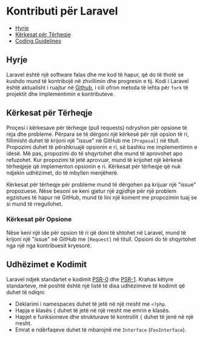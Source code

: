 # Kontributi për Laravel

- [Hyrje](#hyrje)
- [Kërkesat për Tërheqje](#pull-requests)
- [Coding Guidelines](#coding-guidelines)

<a name="hyrje"></a>
## Hyrje

Laravel është një software falas dhe me kod të hapur, që do të thotë se kushdo mund të kontribojë në zhvillimin dhe progresin e tij. Kodi i Laravel është aktualisht i ruajtur në [Github](http://github.com), i cili ofron metoda të lehta për `fork` të projektit dhe implementimin e kontributeve.

<a name="pull-requests"></a>
## Kërkesat për Tërheqje

Proçesi i kërkesave për tërheqje (pull requests) ndryshon për opsione të reja dhe probleme. Përpara se të dërgoni një kërkesë për një opsion të ri, fillimisht duhet të krijoni një "issue" në GitHub me `[Proposal]` në titull. Propozimi duhet të përshkruajë opsionin e ri, së bashku me implementimin e idesë. Më pas, propozimi do të shqyrtohet dhe mund të aprovohet apo refuzohet. Kur propozimi të jetë aprovuar, mund të krijohet një kërkesë tërheqjeje që implementon opsionin e ri. Kërkesat për tërheqje që nuk ndjekin udhëzimet, do të mbyllen menjëherë.

Kërkesat për tërheqje për probleme mund të dërgohen pa krijuar një "issue" propozuese. Nëse besoni se keni gjetur një zgjidhje për një problem egzistues të hapur në GitHub, mund të lini një koment me propozimin tuaj se si mund të rregullohet.

### Kërkesat për Opsione

Nëse keni një ide për opsion të ri që doni të shtohet në Laravel, mund të krijoni një "issue" në GitHub me `[Request]` në titull. Opsioni do të shqyrtohet nga një nga kontribuesit kryesorë.

<a name="coding-guidelines"></a>
## Udhëzimet e Kodimit

Laravel ndjek standartet e kodimit [PSR-0](https://github.com/php-fig/fig-standards/blob/master/accepted/PSR-0.md) dhe [PSR-1](https://github.com/php-fig/fig-standards/blob/master/accepted/PSR-1-basic-coding-standard.md). Krahas këtyre standarteve, më poshtë është një listë të disa udhëzimeve të kodimit që duhet të ndiqni:

- Deklarimi i namespaces duhet të jetë në një rresht me `<?php`.
- Hapja e klasës `{` duhet të jetë në një rresht me emrin e klasës.
- Hapjet e funksioneve dhe strukturave të kontrollit `{` duhet të jenë në një rresht.
- Emrat e ndërfaqeve duhet të mbarojnë me `Interface` (`FooInterface`).